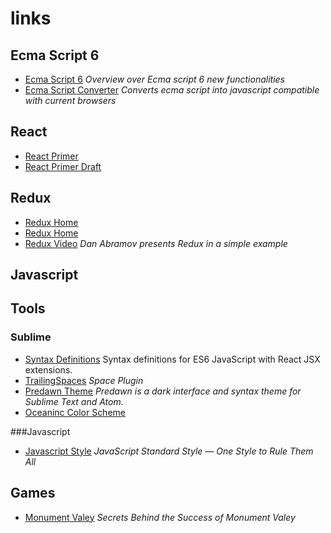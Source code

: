 # links

## Ecma Script 6

  * [Ecma Script 6](https://github.com/lukehoban/es6features#readme) _Overview over Ecma script 6 new functionalities_
  * [Ecma Script Converter](https://babeljs.io/) _Converts ecma script into javascript compatible with current browsers_

## React

  * [React Primer](https://github.com/BinaryMuse/react-primer)
  * [React Primer Draft](https://github.com/mikechau/react-primer-draft)

## Redux

  * [Redux Home](https://github.com/rackt/redux)
  * [Redux Home](http://redux.js.org/)
  * [Redux Video](https://www.youtube.com/watch?v=xsSnOQynTHs) _Dan Abramov presents Redux in a simple example_

## Javascript

## Tools

### Sublime

  * [Syntax Definitions](https://packagecontrol.io/packages/Babel) Syntax definitions for ES6 JavaScript with React JSX extensions.
  * [TrailingSpaces](https://github.com/SublimeText/TrailingSpaces) _Space Plugin_
  * [Predawn Theme](https://github.com/jamiewilson/predawn) _Predawn is a dark interface and syntax theme for Sublime Text and Atom._
  * [Oceaninc Color Scheme](https://github.com/voronianski/oceanic-next-color-scheme)

###Javascript

  * [Javascript Style](https://github.com/feross/standard) _JavaScript Standard Style — One Style to Rule Them All_

## Games

  * [Monument Valey](https://www.youtube.com/watch?v=z-dqzxYAyE0) _Secrets Behind the Success of Monument Valey_

